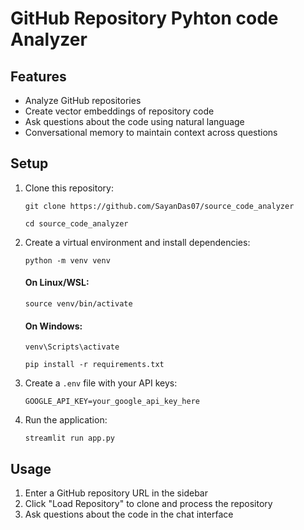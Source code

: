 # GitHub Repository Pyhton code Analyzer

## Features

- Analyze GitHub repositories
- Create vector embeddings of repository code
- Ask questions about the code using natural language
- Conversational memory to maintain context across questions

## Setup

1. Clone this repository:
   ```
   git clone https://github.com/SayanDas07/source_code_analyzer
   ```
   ```
   cd source_code_analyzer
   ```

2. Create a virtual environment and install dependencies:
   ```
   python -m venv venv
   ```
   #### On Linux/WSL:
   ```
   source venv/bin/activate
   ```
   #### On Windows:
   ```
   venv\Scripts\activate
   ```
   ```
   pip install -r requirements.txt
   ```

4. Create a `.env` file with your API keys:
   ```
   GOOGLE_API_KEY=your_google_api_key_here
   ```

5. Run the application:
   ```
   streamlit run app.py
   ```

## Usage

1. Enter a GitHub repository URL in the sidebar
2. Click "Load Repository" to clone and process the repository
3. Ask questions about the code in the chat interface

